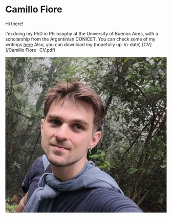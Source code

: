 # Camillo Fiore

Hi there!

I'm doing my PhD in Philosophy at the University of Buenos Aires,  with a scholarship from the Argentinian CONICET. You can check some of my writings [here](/writings) Also, you can download my (hopefully up-to-date) [CV](/Camillo Fiore -CV.pdf)

![Photo of Camillo Fiore](/ejecafetero.jpg)
